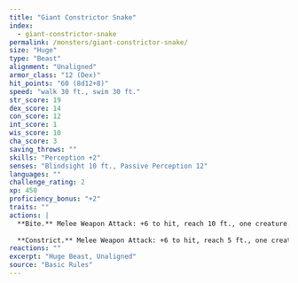 ```yaml
---
title: "Giant Constrictor Snake"
index:
  - giant-constrictor-snake
permalink: /monsters/giant-constrictor-snake/
size: "Huge"
type: "Beast"
alignment: "Unaligned"
armor_class: "12 (Dex)"
hit_points: "60 (8d12+8)"
speed: "walk 30 ft., swim 30 ft."
str_score: 19
dex_score: 14
con_score: 12
int_score: 1
wis_score: 10
cha_score: 3
saving_throws: ""
skills: "Perception +2"
senses: "Blindsight 10 ft., Passive Perception 12"
languages: ""
challenge_rating: 2
xp: 450
proficiency_bonus: "+2"
traits: ""
actions: |
  **Bite.** Melee Weapon Attack: +6 to hit, reach 10 ft., one creature. Hit: 11 (2d6 + 4) piercing damage.
  
  **Constrict.** Melee Weapon Attack: +6 to hit, reach 5 ft., one creature. Hit: 13 (2d8 + 4) bludgeoning damage, and the target is grappled (escape DC 16). Until this grapple ends, the creature is restrained, and the snake can't constrict another target.
reactions: ""
excerpt: "Huge Beast, Unaligned"
source: "Basic Rules"
---
```

